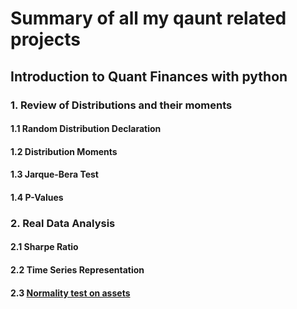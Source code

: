 # Summary of all my qaunt related projects

## Introduction to Quant Finances with python
  ### 1. Review of Distributions and their moments
  #### 1.1 Random Distribution Declaration
  #### 1.2 Distribution Moments
  #### 1.3 Jarque-Bera Test
  #### 1.4 P-Values

  ### 2. Real Data Analysis
  #### 2.1 Sharpe Ratio
  #### 2.2 Time Series Representation
  #### 2.3 [Normality test on assets](https://github.com/nachoddiaz/Quant/blob/main/2024%20python%20for%20trading/README.md#23-normality-test-on-all-assets)

    
  
##
##
